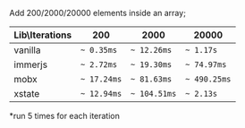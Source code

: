 Add 200/2000/20000 elements inside an array;

| Lib\Iterations | 200         | 2000         | 20000        |
| -------------- | ----------- | ------------ | ------------ |
| vanilla        | `~ 0.35ms`  | `~ 12.26ms`  | `~ 1.17s`  |
| immerjs        | `~ 2.72ms`  | `~ 19.30ms`  | `~ 74.97ms`  |
| mobx           | `~ 17.24ms` | `~ 81.63ms`  | `~ 490.25ms` |
| xstate         | `~ 12.94ms` | `~ 104.51ms` | `~ 2.13s`    |

\*run 5 times for each iteration
